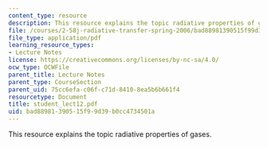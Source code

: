 ```yaml
---
content_type: resource
description: This resource explains the topic radiative properties of gases.
file: /courses/2-58j-radiative-transfer-spring-2006/bad88981390515f99d39b0cc4734501a_student_lect12.pdf
file_type: application/pdf
learning_resource_types:
- Lecture Notes
license: https://creativecommons.org/licenses/by-nc-sa/4.0/
ocw_type: OCWFile
parent_title: Lecture Notes
parent_type: CourseSection
parent_uid: 75cc6efa-c06f-c71d-8410-8ea5b6b661f4
resourcetype: Document
title: student_lect12.pdf
uid: bad88981-3905-15f9-9d39-b0cc4734501a
---
```

This resource explains the topic radiative properties of gases.